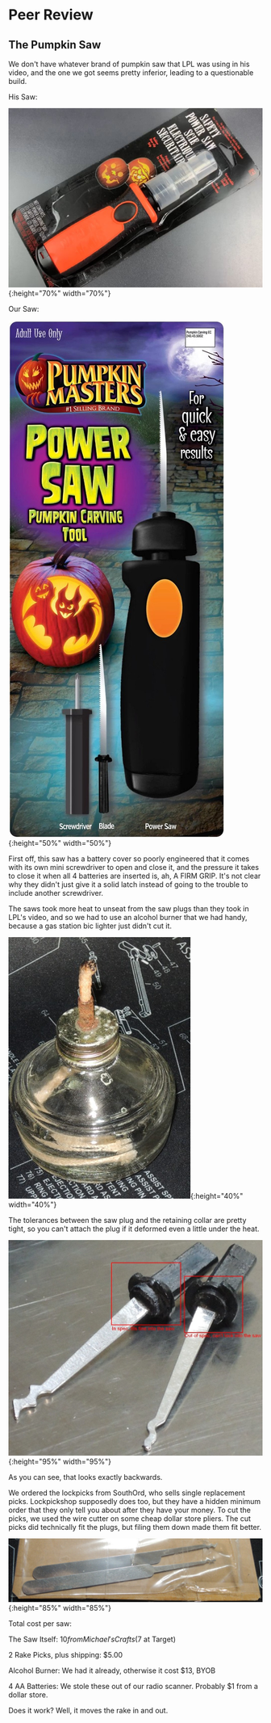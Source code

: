 # Peer Review

## The Pumpkin Saw

We don't have whatever brand of pumpkin saw that LPL was using in his video, and the one we got seems pretty inferior, leading to a questionable build.

His Saw:

![text](peerreviewimages/pumpkinsaw01.jpg){:height="70%" width="70%"}

Our Saw:

![text](peerreviewimages/pumpkinsaw02.jpg){:height="50%" width="50%"}

First off, this saw has a battery cover so poorly engineered that it comes with its own mini screwdriver to open and close it, and the pressure it takes to close it when all 4 batteries are inserted is, ah, A FIRM GRIP. It's not clear why they didn't just give it a solid latch instead of going to the trouble to include another screwdriver.

The saws took more heat to unseat from the saw plugs than they took in LPL's video, and so we had to use an alcohol burner that we had handy, because a gas station bic lighter just didn't cut it.

![text](peerreviewimages/pumpkinsaw03.jpg){:height="40%" width="40%"}

The tolerances between the saw plug and the retaining collar are pretty tight, so you can't attach the plug if it deformed even a little under the heat.

![text](peerreviewimages/pumpkinsaw04.jpg){:height="95%" width="95%"}

As you can see, that looks exactly backwards.

We ordered the lockpicks from SouthOrd, who sells single replacement picks. Lockpickshop supposedly does too, but they have a hidden minimum order that they only tell you about after they have your money. To cut the picks, we used the wire cutter on some cheap dollar store pliers. The cut picks did technically fit the plugs, but filing them down made them fit better.

![text](peerreviewimages/pumpkinsaw05.jpg){:height="85%" width="85%"}

Total cost per saw:

The Saw Itself: $10 from Michael's Crafts ($7 at Target)

2 Rake Picks, plus shipping: $5.00

Alcohol Burner: We had it already, otherwise it cost $13, BYOB

4 AA Batteries: We stole these out of our radio scanner. Probably $1 from a dollar store.


Does it work? Well, it moves the rake in and out.

